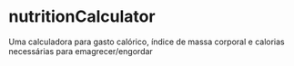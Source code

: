 # nutritionCalculator
Uma calculadora para gasto calórico, índice de massa corporal e calorias necessárias para emagrecer/engordar
